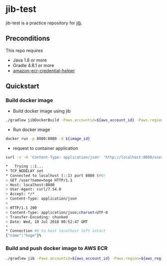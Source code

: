 # jib-test
jib-test is a practice repository for [jib](https://github.com/GoogleContainerTools/jib).

## Preconditions
This repo requires
* Java 1.8 or more
* Gradle 4.8.1 or more
* [amazon-ecr-credential-helper](https://github.com/awslabs/amazon-ecr-credential-helper)

## Quickstart

### Build docker image

* Build docker image using jib

```bash
./gradlew jibDockerBuild -Paws.accountid=${aws_account_id} -Paws.region=${aws_region}
```

* Run docker image

```bash
docker run -p 8080:8080 -d ${image_id}
```

* request to container application

```bash
curl -v -H 'Content-Type: application/json' 'http://localhost:8080/user?name=hoge'

*   Trying ::1...
* TCP_NODELAY set
* Connected to localhost (::1) port 8080 (#0)
> GET /user?name=hoge HTTP/1.1
> Host: localhost:8080
> User-Agent: curl/7.54.0
> Accept: */*
> Content-Type: application/json
>
< HTTP/1.1 200
< Content-Type: application/json;charset=UTF-8
< Transfer-Encoding: chunked
< Date: Wed, 18 Jul 2018 00:52:47 GMT
<
* Connection #0 to host localhost left intact
{"name":"hoge"}%
```

### Build and push docker image to AWS ECR

```bash
./gradlew jib -Paws.accountid=${aws_account_id} -Paws.region=${aws_region}
```
